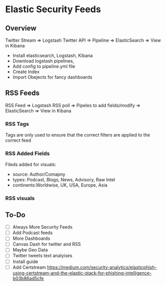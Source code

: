 # Elastic Security Feeds

## Overview


Twitter Stream => Logstash Twitter API => Pipeline => ElasticSearch => View in Kibana

- Install elasticsearch, Logstash, Kibana
- Download logstash pipelines,
- Add config to pipeline.yml file
- Create Index
- Import Obejects for fancy dashboards

## RSS Feeds

RSS Feed => Logstash RSS poll => Pipeles to add fields/modify => ElasticSearch => View in Kibana

### RSS Tags
Tags are only used to ensure that the correct filters are applied to the correct feed

### RSS Added Fields
Fileds added for visuals:

- source: Author/Comapny
- types: Podcast, Blogs, News, Advisory, Raw Intel
- continents:Worldwise, UK, USA, Europe, Asia

### RSS visuals


## To-Do
- [ ] Always More Security Feeds
- [ ] Add Podcast feeds
- [ ] More Dashboards
- [ ] Canvas Dash for twitter and RSS
- [ ] Maybe Geo Data
- [ ] Twitter tweets text analyises
- [ ] Install guide
- [ ] Add Certstream https://medium.com/security-analytics/elasticphish-using-certstream-and-the-elastic-stack-for-phishing-intelligence-b03b86ad5cfe
